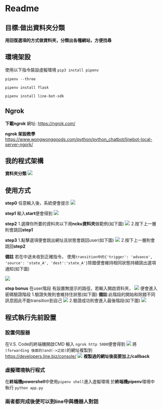 # Readme
## 目標:做出資料夾分類
**用回復選項的方式做資料夾，分類出各種網站，方便找尋**


## 環境架設
使用以下指令裝設虛擬環境
```pip3 install pipenv```

```pipenv --three```

```pipenv install flask```

```pipenv install line-bot-sdk```


## Ngrok
**下載ngrok**
網址: https://ngrok.com/

**ngrok 架設教學**
https://www.wongwonggoods.com/python/python_chatbot/linebot-local-server-ngork/


## 我的程式架構
**資料夾分類**
![](https://i.imgur.com/JEufvdq.png)


## 使用方式
**step0**
任意輸入後，系統便會提示
![](https://i.imgur.com/aLrNHuW.png)

**step1**
輸入**start**便會得到
![](https://i.imgur.com/EipkEMF.png)

**step2**
1.選擇你所要的資料夾以下用**ncku資料夾**做範例(如下圖)
![](https://i.imgur.com/eqhrQtE.png)
2.按下上一層則會跳回**step1**

**step3**
1.點擊選項便會跳出網址且狀態會跳回user(如下圖)
![](https://i.imgur.com/9m9FthV.png)
2.按下上一層則會跳回**step2**

**備註**
若在中途未收到正確指令，
使用```transition中的{'trigger': 'advance', 'source': 'state_A', 'dest':'state_A'}```除錯便會維持相同狀態持續跳出選項通知(如下圖)

![](https://i.imgur.com/xNb8MyY.png)

**step bonus**
在user階段 有設置無提示的路徑，若輸入開啟資料夾，
![](https://i.imgur.com/BVcyhIZ.png)
便會進入密碼驗證階段
1.驗證失敗則會維持住狀態(如下圖)
**備註**:此階段的開始和除錯不同訊息因此不能transition到自己
![](https://i.imgur.com/SkwwYoL.png)
2.驗證成功則會進入最後階段(如下圖)
![](https://i.imgur.com/ekxZ6HK.png)

## 程式執行先前設置
### 設置伺服器
在V.S. Code的終端機開啟CMD
輸入 ```ngrok http 5000```便會得到
![](https://i.imgur.com/XohfsMR.png)
將```(forwarding 後面的)and(->之前)```的網址複製到
https://developers.line.biz/console/
![](https://i.imgur.com/UXf3ljH.png)
**複製過的網址後面要加上/callback**

### 虛擬環境執行程式
在**終端機powershell**中使用```pipenv shell```進入虛擬環境
於**終端機pipenv**環境中執行 ```python app.py```

### 兩者都完成後便可以到line中與機器人對話


